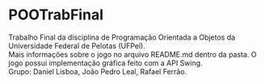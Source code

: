 # POOTrabFinal
Trabalho Final da disciplina de Programação Orientada a Objetos da Universidade Federal de Pelotas (UFPel). </br>
Mais informações sobre o jogo no arquivo README.md dentro da pasta. O jogo possui implementação gráfica feito com a API Swing.</br>
Grupo: Daniel Lisboa, João Pedro Leal, Rafael Ferrão.
